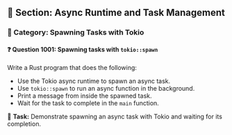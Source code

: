 ## 📘 Section: Async Runtime and Task Management  
### 🔹 Category: Spawning Tasks with Tokio  
#### ❓ Question 1001: Spawning tasks with `tokio::spawn`

Write a Rust program that does the following:

- Use the Tokio async runtime to spawn an async task.
- Use `tokio::spawn` to run an async function in the background.
- Print a message from inside the spawned task.
- Wait for the task to complete in the `main` function.

🔧 **Task:** Demonstrate spawning an async task with Tokio and waiting for its completion.
